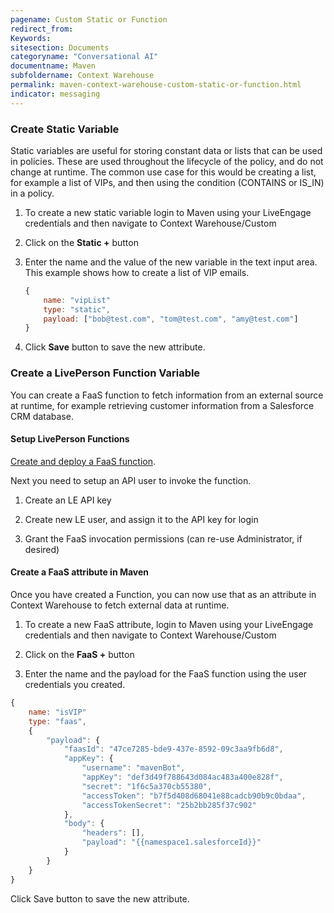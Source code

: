 ```yaml
---
pagename: Custom Static or Function
redirect_from:
Keywords:
sitesection: Documents
categoryname: "Conversational AI"
documentname: Maven
subfoldername: Context Warehouse
permalink: maven-context-warehouse-custom-static-or-function.html
indicator: messaging
---
```


### Create Static Variable

Static variables are useful for storing constant data or lists that can be used in policies. These are used throughout the lifecycle of the policy, and do not change at runtime. The common use case for this would be creating a list, for example a list of VIPs, and then using the condition (CONTAINS or IS_IN) in a policy. 

1. To create a new static variable login to Maven using your LiveEngage credentials and then navigate to Context Warehouse/Custom

2. Click on the **Static +** button

3. Enter the name and the value of the new variable in the text input area. This example shows how to create a list of VIP emails. 

    ```javascript
    {
        name: "vipList"
        type: "static",
        payload: ["bob@test.com", "tom@test.com", "amy@test.com"]
    }
    ```

4. Click **Save** button to save the new attribute. 

### Create a LivePerson Function Variable

You can create a FaaS function to fetch information from an external source at runtime, for example retrieving customer information from a Salesforce CRM database. 

#### Setup LivePerson Functions

[Create and deploy a FaaS function](liveperson-functions-getting-started.html). 

Next you need to setup an API user to invoke the function.

1. Create an LE API key

2. Create new LE user, and assign it to the API key for login

3. Grant the FaaS invocation permissions (can re-use Administrator, if desired)

#### Create a FaaS attribute in Maven

Once you have created a Function, you can now use that as an attribute in Context Warehouse to fetch external data at runtime. 

1. To create a new FaaS attribute, login to Maven using your LiveEngage credentials and then navigate to Context Warehouse/Custom

2. Click on the **FaaS +** button

3. Enter the name and the payload for the FaaS function using the user credentials you created. 

```javascript	
{
    name: "isVIP"
    type: "faas",
    {
        "payload": {
            "faasId": "47ce7285-bde9-437e-8592-09c3aa9fb6d8",
            "appKey": {
                "username": "mavenBot",
                "appKey": "def3d49f788643d084ac483a400e828f",
                "secret": "1f6c5a370cb55380",
                "accessToken": "b7f5d408d68041e88cadcb90b9c0bdaa",
                "accessTokenSecret": "25b2bb285f37c902"
            },
            "body": {
                "headers": [],
                "payload": "{{namespace1.salesforceId}}"
            }
        }
    }
}
```

Click Save button to save the new attribute. 